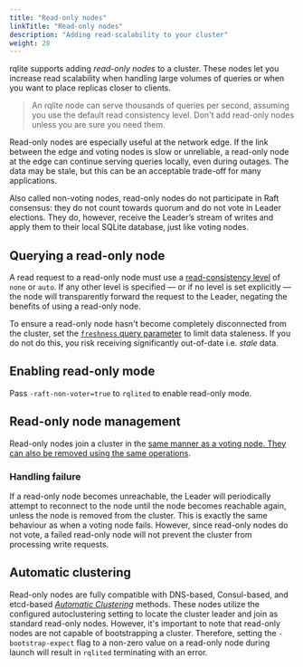 ```yaml
---
title: "Read-only nodes"
linkTitle: "Read-only nodes"
description: "Adding read-scalability to your cluster"
weight: 20
---
```


rqlite supports adding _read-only nodes_ to a cluster. These nodes let you increase read scalability when handling large volumes of queries or when you want to place replicas closer to clients.

>An rqlite node can serve thousands of queries per second, assuming you use the default read consistency level. Don't add read-only nodes unless you are sure you need them.

Read-only nodes are especially useful at the network edge. If the link between the edge and voting nodes is slow or unreliable, a read-only node at the edge can continue serving queries locally, even during outages. The data may be stale, but this can be an acceptable trade-off for many applications.

Also called non-voting nodes, read-only nodes do not participate in Raft consensus: they do not count towards quorum and do not vote in Leader elections. They do, however, receive the Leader’s stream of writes and apply them to their local SQLite database, just like voting nodes.

## Querying a read-only node
A read request to a read-only node must use a [read-consistency level](/docs/api/read-consistency/) of `none` or `auto`. If any other level is specified — or if no level is set explicitly — the node will transparently forward the request to the Leader, negating the benefits of using a read-only node.

To ensure a read-only node hasn't become completely disconnected from the cluster, set the [`freshness` query parameter](/docs/api/read-consistency/#limiting-read-staleness) to limit data staleness. If you do not do this, you risk receiving significantly out-of-date i.e. _stale_ data.

## Enabling read-only mode
Pass `-raft-non-voter=true` to `rqlited` to enable read-only mode.

## Read-only node management
Read-only nodes join a cluster in the [same manner as a voting node. They can also be removed using the same operations](/docs/clustering/).

### Handling failure
If a read-only node becomes unreachable, the Leader will periodically attempt to reconnect to the node until the node becomes reachable again, unless the node is removed from the cluster. This is exactly the same behaviour as when a voting node fails. However, since read-only nodes do not vote, a failed read-only node will not prevent the cluster from processing write requests.

## Automatic clustering
Read-only nodes are fully compatible with DNS-based, Consul-based, and etcd-based [_Automatic Clustering_](/docs/clustering/automatic-clustering/) methods. These nodes utilize the configured autoclustering setting to locate the cluster leader and join as standard read-only nodes. However, it's important to note that read-only nodes are not capable of bootstrapping a cluster. Therefore, setting the `-bootstrap-expect` flag to a non-zero value on a read-only node during launch will result in `rqlited` terminating with an error.
